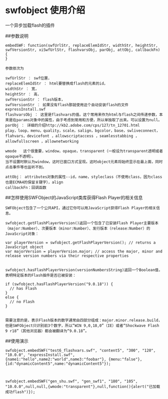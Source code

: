 # swfobject 使用介绍

一个异步加载flash的插件


##参数说明

	embedSWF: function(swfUrlStr, replaceElemIdStr, widthStr, heightStr, swfVersionStr, xiSwfUrlStr, flashvarsObj, parObj, attObj, callbackFn) {
	}

	参数依次为

    swfUrlStr ： swf位置，
	replaceElemIdStr ： html要替换成flash的元素的id，
	widthStr ： 宽，
	heightStr ： 高，
	swfVersionStr ： flash版本，
	swfVersionStr ： 如果没有flash那就使用这个自动安装flash的文件 expressInstall.swf
	flashvarsObj ： 这里是flashvars的值。这个常用来作为html与flash之间传递参数，本来是在params对象中的属性，由于考虑到常用和方便，所以单独取了出来。可以设置为null。
	parObj ： 详细的介绍http://kb2.adobe.com/cps/127/tn_12701.html
	play，loop，menu，quality，scale，salign，bgcolor，base，swliveconnect，flahvars，devicefont ，allowscriptaccess ，seamlesstabbing ，allowfullscreen ，allownetworking

	wmode   这个很重要，window，opaque，transparent（一般设为transparent透明或者opaque不透明）。
	当不设置时默认为window，这时已窗口方式呈现。这时object元素将始终显示在最上面，同时点击事件等也监听不到。

	attObj： attributes对象的属性--id，name，styleclass（不使用class，因为class也是ECMA4的保留关键字），align
	callbackFn：回调函数


##怎样使用SWFObject的JavaScript类库获得Flash Player的相关信息

	SWFObject包含了一个公共API，通过它你可以用JavaScript获得Flash Player的相关信息。
	
	swfobject.getFlashPlayerVersion()返回一个包含了已安装Flash Player主要版本（major:Number）、次要版本（minor:Number）、发行版本（release:Number）的JavaScript对象：
	
	var playerVersion = swfobject.getFlashPlayerVersion(); // returns a JavaScript object
	var majorVersion = playerVersion.major; // access the major, minor and release version numbers via their respective properties
	 
	
	swfobject.hasFlashPlayerVersion(versionNumbersString)返回一个Boolean值，表明特定版本的Flash插件是否已被安装：
	
	if (swfobject.hasFlashPlayerVersion("9.0.18")) {
	  // has Flash
	}
	else {
	  // no Flash
	}
	 
	
	需要注意的是，表示Flash版本的数字通常由四部分组成：major.minor.release.build，但是SWFObject只识别前3个数字，所以“WIN 9,0,18,0”（IE）或者“Shockwave Flash 9 r18”（其他浏览器）都会被翻译为“9.0.18”。


##使用演示

	
	swfobject.embedSWF("test6_flashvars.swf", "content5", "300", "120", "10.0.0", "expressInstall.swf", {name1:"hello",name2:"world",name3:"foobar"}, {menu:"false"}, {id:"dynamicContent5",name:"dynamicContent5"});


	
	swfobject.embedSWF("gen_shu.swf", "gen_swf1", "180", "105", "10.0.0",null,null,{wmode:"transparent"},null,function(){alert("已加载成功flash")});